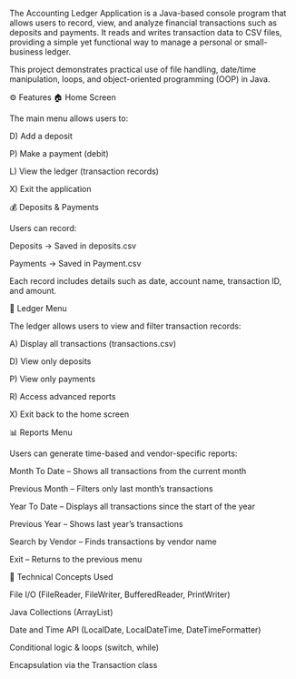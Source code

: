 The Accounting Ledger Application is a Java-based console program that allows users to record, view, and analyze financial transactions such as deposits and payments. It reads and writes transaction data to CSV files, providing a simple yet functional way to manage a personal or small-business ledger.

This project demonstrates practical use of file handling, date/time manipulation, loops, and object-oriented programming (OOP) in Java.

⚙️ Features
🏠 Home Screen

The main menu allows users to:

D) Add a deposit

P) Make a payment (debit)

L) View the ledger (transaction records)

X) Exit the application

💰 Deposits & Payments

Users can record:

Deposits → Saved in deposits.csv

Payments → Saved in Payment.csv

Each record includes details such as date, account name, transaction ID, and amount.

📜 Ledger Menu

The ledger allows users to view and filter transaction records:

A) Display all transactions (transactions.csv)

D) View only deposits

P) View only payments

R) Access advanced reports

X) Exit back to the home screen

📊 Reports Menu

Users can generate time-based and vendor-specific reports:

Month To Date – Shows all transactions from the current month

Previous Month – Filters only last month’s transactions

Year To Date – Displays all transactions since the start of the year

Previous Year – Shows last year’s transactions

Search by Vendor – Finds transactions by vendor name

Exit – Returns to the previous menu

🧠 Technical Concepts Used

File I/O (FileReader, FileWriter, BufferedReader, PrintWriter)

Java Collections (ArrayList)

Date and Time API (LocalDate, LocalDateTime, DateTimeFormatter)

Conditional logic & loops (switch, while)

Encapsulation via the Transaction class
